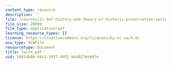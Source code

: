 ```yaml
---
content_type: resource
description: ''
file: /courses/11-947-history-and-theory-of-historic-preservation-spring-2007/5881db8664c239374051bda027ebb97e_lect4.pdf
file_size: 20099
file_type: application/pdf
learning_resource_types: []
license: https://creativecommons.org/licenses/by-nc-sa/4.0/
ocw_type: OCWFile
resourcetype: Document
title: lect4.pdf
uid: 5881db86-64c2-3937-4051-bda027ebb97e
---
```

